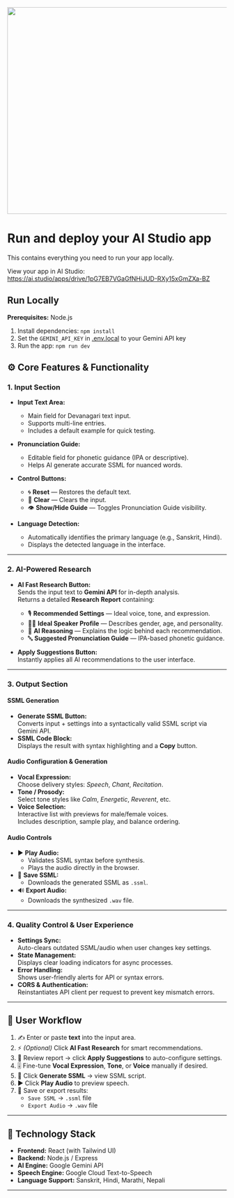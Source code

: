<div align="center">
<img width="1200" height="475" alt="GHBanner" src="https://github.com/user-attachments/assets/0aa67016-6eaf-458a-adb2-6e31a0763ed6" />
</div>

# Run and deploy your AI Studio app

This contains everything you need to run your app locally.

View your app in AI Studio: https://ai.studio/apps/drive/1pG7EB7VGaGfNHiJUD-RXy15xGmZXa-BZ

## Run Locally

**Prerequisites:**  Node.js


1. Install dependencies:
   `npm install`
2. Set the `GEMINI_API_KEY` in [.env.local](.env.local) to your Gemini API key
3. Run the app:
   `npm run dev`
## ⚙️ Core Features & Functionality

### 1. Input Section

- **Input Text Area:**  
  - Main field for Devanagari text input.  
  - Supports multi-line entries.  
  - Includes a default example for quick testing.  

- **Pronunciation Guide:**  
  - Editable field for phonetic guidance (IPA or descriptive).  
  - Helps AI generate accurate SSML for nuanced words.

- **Control Buttons:**  
  - 🌀 **Reset** — Restores the default text.  
  - 🧹 **Clear** — Clears the input.  
  - 👁️ **Show/Hide Guide** — Toggles Pronunciation Guide visibility.  

- **Language Detection:**  
  - Automatically identifies the primary language (e.g., Sanskrit, Hindi).  
  - Displays the detected language in the interface.

---

### 2. AI-Powered Research

- **AI Fast Research Button:**  
  Sends the input text to **Gemini API** for in-depth analysis.  
  Returns a detailed **Research Report** containing:
  - 🎙️ **Recommended Settings** — Ideal voice, tone, and expression.  
  - 👩‍💼 **Ideal Speaker Profile** — Describes gender, age, and personality.  
  - 🧠 **AI Reasoning** — Explains the logic behind each recommendation.  
  - 🔤 **Suggested Pronunciation Guide** — IPA-based phonetic guidance.  

- **Apply Suggestions Button:**  
  Instantly applies all AI recommendations to the user interface.

---

### 3. Output Section

#### SSML Generation
- **Generate SSML Button:**  
  Converts input + settings into a syntactically valid SSML script via Gemini API.  
- **SSML Code Block:**  
  Displays the result with syntax highlighting and a **Copy** button.

#### Audio Configuration & Generation
- **Vocal Expression:**  
  Choose delivery styles: *Speech*, *Chant*, *Recitation*.  
- **Tone / Prosody:**  
  Select tone styles like *Calm*, *Energetic*, *Reverent*, etc.  
- **Voice Selection:**  
  Interactive list with previews for male/female voices.  
  Includes description, sample play, and balance ordering.

#### Audio Controls
- ▶️ **Play Audio:**  
  - Validates SSML syntax before synthesis.  
  - Plays the audio directly in the browser.  
- 💾 **Save SSML:**  
  - Downloads the generated SSML as `.ssml`.  
- 🔊 **Export Audio:**  
  - Downloads the synthesized `.wav` file.

---

### 4. Quality Control & User Experience

- **Settings Sync:**  
  Auto-clears outdated SSML/audio when user changes key settings.  
- **State Management:**  
  Displays clear loading indicators for async processes.  
- **Error Handling:**  
  Shows user-friendly alerts for API or syntax errors.  
- **CORS & Authentication:**  
  Reinstantiates API client per request to prevent key mismatch errors.

---

## 🚀 User Workflow

1. ✍️ Enter or paste **text** into the input area.  
2. ⚡ *(Optional)* Click **AI Fast Research** for smart recommendations.  
3. 🧩 Review report → click **Apply Suggestions** to auto-configure settings.  
4. 🎚️ Fine-tune **Vocal Expression**, **Tone**, or **Voice** manually if desired.  
5. 🧠 Click **Generate SSML** → view SSML script.  
6. ▶️ Click **Play Audio** to preview speech.  
7. 💾 Save or export results:
   - `Save SSML` → `.ssml` file  
   - `Export Audio` → `.wav` file  

---

## 🧩 Technology Stack

- **Frontend:** React (with Tailwind UI)  
- **Backend:** Node.js / Express  
- **AI Engine:** Google Gemini API  
- **Speech Engine:** Google Cloud Text-to-Speech  
- **Language Support:** Sanskrit, Hindi, Marathi, Nepali  

---
